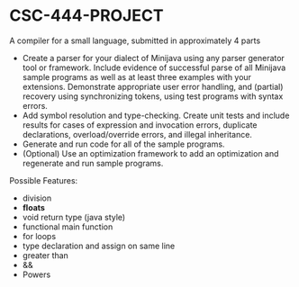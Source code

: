# CSC-444-PROJECT

A compiler for a small language, submitted in approximately 4 parts
 - Create a parser for your dialect of Minijava using any parser generator tool or framework. Include evidence of successful parse of all Minijava sample programs as well as at least three examples with your extensions. Demonstrate appropriate user error handling, and (partial) recovery using synchronizing tokens, using test programs with syntax errors.
 - Add symbol resolution and type-checking. Create unit tests and include results for cases of expression and invocation errors, duplicate declarations, overload/override errors, and illegal inheritance.
 - Generate and run code for all of the sample programs.
 - (Optional) Use an optimization framework to add an optimization and regenerate and run sample programs.

Possible Features:
- division
- **floats**
- void return type (java style)
- functional main function
- for loops
- type declaration and assign on same line
- greater than
- &&
- Powers